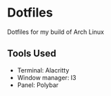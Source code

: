 # Dotfiles
Dotfiles for my build of Arch Linux

## Tools Used
- Terminal: Alacritty
- Window manager: I3
- Panel: Polybar

  
